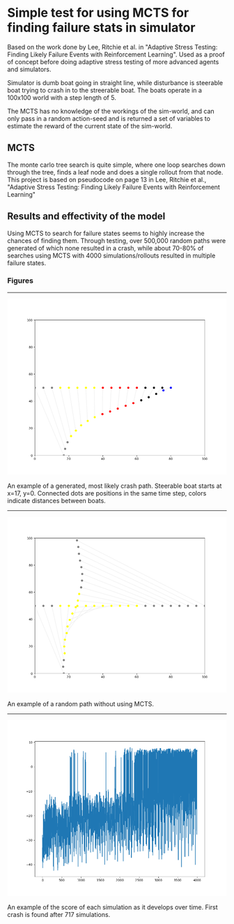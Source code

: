 # Simple test for using MCTS for finding failure stats in simulator

Based on the work done by Lee, Ritchie et al. in "Adaptive Stress Testing: Finding Likely Failure Events with Reinforcement Learning". Used as a proof of concept before doing adaptive stress testing of more advanced agents and simulators.

Simulator is dumb boat going in straight line, while disturbance is steerable boat trying to crash in to the streerable boat. The boats operate in a 100x100 world with a step length of 5.

The MCTS has no knowledge of the workings of the sim-world, and can only pass in a random action-seed and is returned a set of variables to estimate the reward of the current state of the sim-world.

## MCTS

The monte carlo tree search is quite simple, where one loop searches down through the tree, finds a leaf node and does a single rollout from that node. This project is based on pseudocode on page 13 in Lee, Ritchie et al., "Adaptive Stress Testing: Finding Likely Failure Events with Reinforcement Learning"

## Results and effectivity of the model

Using MCTS to search for failure states seems to highly increase the chances of finding them. Through testing, over 500,000 random paths were generated of which none resulted in a crash, while about 70-80% of searches using MCTS with 4000 simulations/rollouts resulted in multiple failure states.

### Figures

----

![Image of a generated, most likely crash path](figs/crashPath.png?raw=true "Crash Path")

An example of a generated, most likely crash path. Steerable boat starts at x=17, y=0. Connected dots are positions in the same time step, colors indicate distances between boats.

----

![Image of a route with random seed actions](figs/randomPath.png?raw=true "Random path")

An example of a random path without using MCTS.

----

![Reward over time](figs/scoreOverTime.png?raw=true "Reward over time")

An example of the score of each simulation as it develops over time. First crash is found after 717 simulations.
